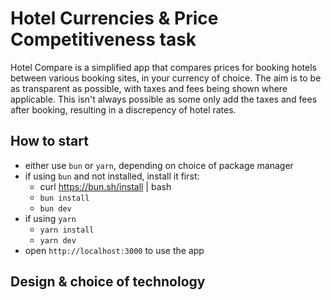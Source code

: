 # Hotel Currencies & Price Competitiveness task
Hotel Compare is a simplified app that compares prices for booking hotels between various booking sites, in your currency of choice.
The aim is to be as transparent as possible, with taxes and fees being shown where applicable. This isn't always possible as some only add the taxes and fees after booking, resulting in a discrepency of hotel rates.


## How to start
- either use `bun` or `yarn`, depending on choice of package manager
- if using `bun` and not installed, install it first:
  - curl https://bun.sh/install | bash
  - `bun install`
  - `bun dev`
- if using `yarn`
  - `yarn install`
  - `yarn dev`
- open `http://localhost:3000` to use the app


## Design & choice of technology